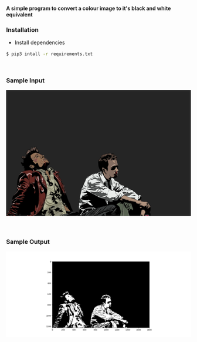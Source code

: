 #### A simple program to convert a colour image to it's black and white equivalent

### Installation

* Install dependencies

```sh
$ pip3 intall -r requirements.txt
```

<br>

### Sample Input

<img src="./Test.png" width=700px>

<br>
<br>
<br>

### Sample Output

<img src="./TestOutput.png" width=700px>

</div>